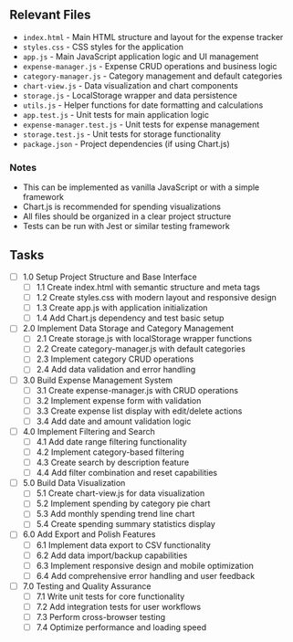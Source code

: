 ## Relevant Files

- `index.html` - Main HTML structure and layout for the expense tracker
- `styles.css` - CSS styles for the application
- `app.js` - Main JavaScript application logic and UI management
- `expense-manager.js` - Expense CRUD operations and business logic
- `category-manager.js` - Category management and default categories
- `chart-view.js` - Data visualization and chart components
- `storage.js` - LocalStorage wrapper and data persistence
- `utils.js` - Helper functions for date formatting and calculations
- `app.test.js` - Unit tests for main application logic
- `expense-manager.test.js` - Unit tests for expense management
- `storage.test.js` - Unit tests for storage functionality
- `package.json` - Project dependencies (if using Chart.js)

### Notes

- This can be implemented as vanilla JavaScript or with a simple framework
- Chart.js is recommended for spending visualizations
- All files should be organized in a clear project structure
- Tests can be run with Jest or similar testing framework

## Tasks

- [ ] 1.0 Setup Project Structure and Base Interface
  - [ ] 1.1 Create index.html with semantic structure and meta tags
  - [ ] 1.2 Create styles.css with modern layout and responsive design
  - [ ] 1.3 Create app.js with application initialization
  - [ ] 1.4 Add Chart.js dependency and test basic setup

- [ ] 2.0 Implement Data Storage and Category Management
  - [ ] 2.1 Create storage.js with localStorage wrapper functions
  - [ ] 2.2 Create category-manager.js with default categories
  - [ ] 2.3 Implement category CRUD operations
  - [ ] 2.4 Add data validation and error handling

- [ ] 3.0 Build Expense Management System
  - [ ] 3.1 Create expense-manager.js with CRUD operations
  - [ ] 3.2 Implement expense form with validation
  - [ ] 3.3 Create expense list display with edit/delete actions
  - [ ] 3.4 Add date and amount validation logic

- [ ] 4.0 Implement Filtering and Search
  - [ ] 4.1 Add date range filtering functionality
  - [ ] 4.2 Implement category-based filtering
  - [ ] 4.3 Create search by description feature
  - [ ] 4.4 Add filter combination and reset capabilities

- [ ] 5.0 Build Data Visualization
  - [ ] 5.1 Create chart-view.js for data visualization
  - [ ] 5.2 Implement spending by category pie chart
  - [ ] 5.3 Add monthly spending trend line chart
  - [ ] 5.4 Create spending summary statistics display

- [ ] 6.0 Add Export and Polish Features
  - [ ] 6.1 Implement data export to CSV functionality
  - [ ] 6.2 Add data import/backup capabilities
  - [ ] 6.3 Implement responsive design and mobile optimization
  - [ ] 6.4 Add comprehensive error handling and user feedback

- [ ] 7.0 Testing and Quality Assurance
  - [ ] 7.1 Write unit tests for core functionality
  - [ ] 7.2 Add integration tests for user workflows
  - [ ] 7.3 Perform cross-browser testing
  - [ ] 7.4 Optimize performance and loading speed